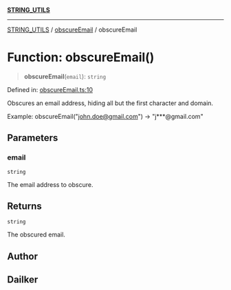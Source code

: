 [**STRING_UTILS**](../../README.md)

***

[STRING_UTILS](../../README.md) / [obscureEmail](../README.md) / obscureEmail

# Function: obscureEmail()

> **obscureEmail**(`email`): `string`

Defined in: [obscureEmail.ts:10](https://github.com/dailker/everyutil/blob/88c583cdd8386be54599315f93f88880d20b94f3/src/string/obscureEmail.ts#L10)

Obscures an email address, hiding all but the first character and domain.

Example: obscureEmail("john.doe@gmail.com") → "j***@gmail.com"

## Parameters

### email

`string`

The email address to obscure.

## Returns

`string`

The obscured email.

## Author

## Dailker
